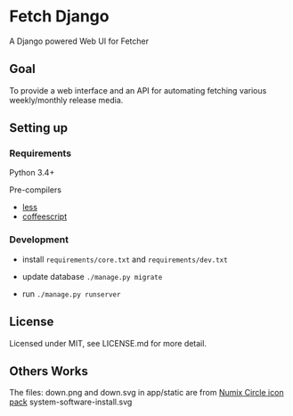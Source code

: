 # Fetch Django

A Django powered Web UI for Fetcher

## Goal

To provide a web interface and an API for automating fetching various
weekly/monthly release media.

## Setting up

### Requirements

Python 3.4+

Pre-compilers

- [less](http://lesscss.org)
- [coffeescript](http://coffeescript.org)

### Development

- install `requirements/core.txt` and `requirements/dev.txt`

- update database `./manage.py migrate`

- run `./manage.py runserver`

## License

Licensed under MIT, see LICENSE.md for more detail.


## Others Works

The files: down.png and down.svg in app/static are from [Numix Circle
icon pack](https://github.com/numixproject/numix-icon-theme-circle) system-software-install.svg
